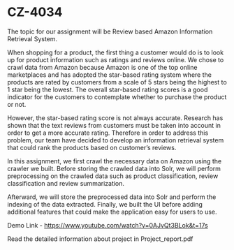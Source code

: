 # CZ-4034

The topic for our assignment will be Review based Amazon Information Retrieval System.


When shopping for a product, the first thing a customer would do is to look up for product information such as ratings and reviews online. We chose to crawl data from Amazon because Amazon is one of the top online marketplaces and has adopted the star-based rating system where the products are rated by customers from a scale of 5 stars being the highest to 1 star being the lowest. The overall star-based rating scores is a good indicator for the customers to contemplate whether to purchase the product or not.

However, the star-based rating score is not always accurate. Research has shown that the text reviews from customers must be taken into account in order to get a more accurate rating. Therefore in order to address this problem, our team have decided to develop an information retrieval system that could rank the products based on customer’s reviews.

In this assignment, we first crawl the necessary data on Amazon using the crawler we built. Before storing the crawled data into Solr, we will perform preprocessing on the crawled data such as product classification, review classification and review summarization. 

Afterward, we will store the preprocessed data into Solr and perform the indexing of the data extracted. Finally, we built the UI before adding additional features that could make the application easy for users to use.

Demo Link - https://www.youtube.com/watch?v=0AJvQt3BLok&t=17s

Read the detailed information about project in Project_report.pdf
